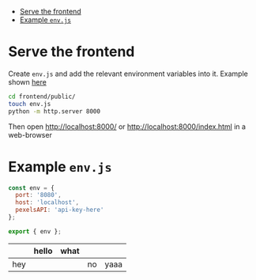 - [Serve the frontend](#orgddc79e0)
- [Example `env.js`](#orgcf19497)




<a id="orgddc79e0"></a>

# Serve the frontend

Create `env.js` and add the relevant environment variables into it. Example
shown [here](#orgcf19497)

```sh
cd frontend/public/
touch env.js
python -m http.server 8000
```

Then open <http://localhost:8000/> or <http://localhost:8000/index.html> in a web-browser


<a id="orgcf19497"></a>

# Example `env.js`

```JavaScript
const env = {
  port: '8080',
  host: 'localhost',
  pexelsAPI: 'api-key-here'
};

export { env };
```

|     | hello | what |    |      |
|-----|-------|------|----|------|
| hey |       |      | no | yaaa |

